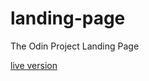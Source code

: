 # landing-page
The Odin Project Landing Page

[live version](https://laurenskrom.github.io/landing-page/)
